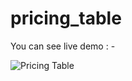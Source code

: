 # pricing_table
You can see live demo : -

![Pricing Table](https://i.ibb.co/2Mw6FzR/pricing-table.png)
